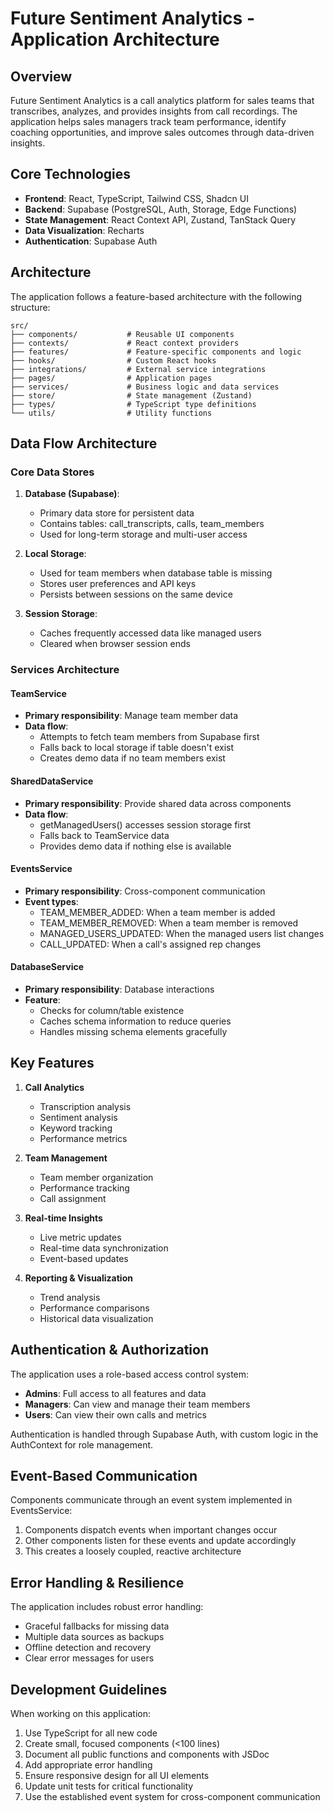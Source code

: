 
# Future Sentiment Analytics - Application Architecture

## Overview

Future Sentiment Analytics is a call analytics platform for sales teams that transcribes, analyzes, and provides insights from call recordings. The application helps sales managers track team performance, identify coaching opportunities, and improve sales outcomes through data-driven insights.

## Core Technologies

- **Frontend**: React, TypeScript, Tailwind CSS, Shadcn UI
- **Backend**: Supabase (PostgreSQL, Auth, Storage, Edge Functions)
- **State Management**: React Context API, Zustand, TanStack Query
- **Data Visualization**: Recharts
- **Authentication**: Supabase Auth

## Architecture

The application follows a feature-based architecture with the following structure:

```
src/
├── components/           # Reusable UI components
├── contexts/             # React context providers
├── features/             # Feature-specific components and logic
├── hooks/                # Custom React hooks
├── integrations/         # External service integrations
├── pages/                # Application pages
├── services/             # Business logic and data services
├── store/                # State management (Zustand)
├── types/                # TypeScript type definitions
└── utils/                # Utility functions
```

## Data Flow Architecture

### Core Data Stores

1. **Database (Supabase)**:
   - Primary data store for persistent data
   - Contains tables: call_transcripts, calls, team_members
   - Used for long-term storage and multi-user access

2. **Local Storage**:
   - Used for team members when database table is missing
   - Stores user preferences and API keys
   - Persists between sessions on the same device

3. **Session Storage**:
   - Caches frequently accessed data like managed users
   - Cleared when browser session ends

### Services Architecture

#### TeamService
- **Primary responsibility**: Manage team member data
- **Data flow**: 
  - Attempts to fetch team members from Supabase first
  - Falls back to local storage if table doesn't exist
  - Creates demo data if no team members exist

#### SharedDataService
- **Primary responsibility**: Provide shared data across components
- **Data flow**:
  - getManagedUsers() accesses session storage first
  - Falls back to TeamService data
  - Provides demo data if nothing else is available

#### EventsService
- **Primary responsibility**: Cross-component communication
- **Event types**:
  - TEAM_MEMBER_ADDED: When a team member is added
  - TEAM_MEMBER_REMOVED: When a team member is removed
  - MANAGED_USERS_UPDATED: When the managed users list changes
  - CALL_UPDATED: When a call's assigned rep changes

#### DatabaseService
- **Primary responsibility**: Database interactions
- **Feature**: 
  - Checks for column/table existence
  - Caches schema information to reduce queries
  - Handles missing schema elements gracefully

## Key Features

1. **Call Analytics**
   - Transcription analysis
   - Sentiment analysis
   - Keyword tracking
   - Performance metrics

2. **Team Management**
   - Team member organization
   - Performance tracking
   - Call assignment

3. **Real-time Insights**
   - Live metric updates
   - Real-time data synchronization
   - Event-based updates

4. **Reporting & Visualization**
   - Trend analysis
   - Performance comparisons
   - Historical data visualization

## Authentication & Authorization

The application uses a role-based access control system:

- **Admins**: Full access to all features and data
- **Managers**: Can view and manage their team members
- **Users**: Can view their own calls and metrics

Authentication is handled through Supabase Auth, with custom logic in the AuthContext for role management.

## Event-Based Communication

Components communicate through an event system implemented in EventsService:

1. Components dispatch events when important changes occur
2. Other components listen for these events and update accordingly
3. This creates a loosely coupled, reactive architecture

## Error Handling & Resilience

The application includes robust error handling:

- Graceful fallbacks for missing data
- Multiple data sources as backups
- Offline detection and recovery
- Clear error messages for users

## Development Guidelines

When working on this application:

1. Use TypeScript for all new code
2. Create small, focused components (<100 lines)
3. Document all public functions and components with JSDoc
4. Add appropriate error handling
5. Ensure responsive design for all UI elements
6. Update unit tests for critical functionality
7. Use the established event system for cross-component communication
